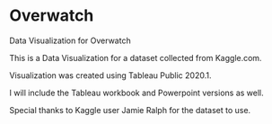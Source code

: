 # Overwatch
Data Visualization for Overwatch

This is a Data Visualization for a dataset collected from Kaggle.com.

Visualization was created using Tableau Public 2020.1.

I will include the Tableau workbook and Powerpoint versions as well.

Special thanks to Kaggle user Jamie Ralph for the dataset to use.
